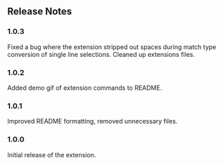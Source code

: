 ## Release Notes

### 1.0.3
Fixed a bug where the extension stripped out spaces during match type conversion of single line selections. Cleaned up extensions files.

### 1.0.2
Added demo gif of extension commands to README.

### 1.0.1
Improved README formatting, removed unnecessary files.

### 1.0.0
Initial release of the extension.